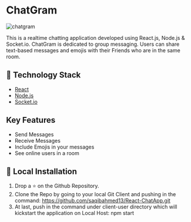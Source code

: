 # ChatGram

![chatgram](https://res.cloudinary.com/chiragjain/image/upload/v1592832252/freesnippingtool.com_capture_20200622175903_clslzv.png)

This is a realtime chatting application developed using React.js, Node.js & Socket.io. ChatGram is dedicated to group messaging. Users can share text-based messages and emojis with their Friends who are in the same room.

## 🏁 Technology Stack

- [React](https://reactjs.org/)
- [Node.js](https://nodejs.org/en/)
- [Socket.io](https://socket.io/)

## Key Features

- Send Messages
- Receive Messages
- Include Emojis in your messages
- See online users in a room

## 🏃‍ Local Installation

1. Drop a ⭐ on the Github Repository.
2. Clone the Repo by going to your local Git Client and pushing in the command:
https://github.com/saqibahmed13/React-ChatApp.git
3. At last, push in the command under client-user directory which will kickstart the application on Local Host:
npm start
